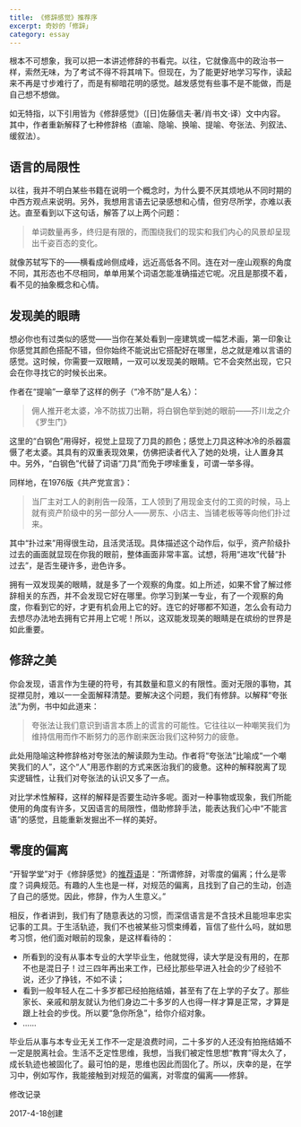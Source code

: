 ```yaml
---
title: 《修辞感觉》推荐序
excerpt: 奇妙的「修辞」
category: essay
---
```


根本不可想象，我可以把一本讲述修辞的书看完。以往，它就像高中的政治书一样，索然无味，为了考试不得不将其啃下。但现在，为了能更好地学习写作，读起来不再是寸步难行了，而是有柳暗花明的感觉。越发感觉有些事不是不能做，而是自己想不想做。

如无特指，以下引用皆为《修辞感觉》（[日]佐藤信夫·著/肖书文·译）文中内容。其中，作者重新解释了七种修辞格（直喻、隐喻、换喻、提喻、夸张法、列叙法、缓叙法）。



## 语言的局限性

以往，我并不明白某些书籍在说明一个概念时，为什么要不厌其烦地从不同时期的中西方观点来说明。另外，我想用言语去记录感想和心情，但穷尽所学，亦难以表达。直至看到以下这句话，解答了以上两个问题：

> 单词数量再多，终归是有限的，而围绕我们的现实和我们内心的风景却呈现出千姿百态的变化。

就像苏轼写下的——横看成岭侧成峰，远近高低各不同。连在对一座山观察的角度不同，其形态也不尽相同，单单用某个词语怎能准确描述它呢。况且是那摸不着，看不见的抽象概念和心情。



## 发现美的眼睛

想必你也有过类似的感觉——当你在某处看到一座建筑或一幅艺术画，第一印象让你感觉其颜色搭配不错，但你始终不能说出它搭配好在哪里，总之就是难以言语的感觉。这时候，你需要一双眼睛，一双可以发现美的眼睛。它不会突然出现，它只会在你寻找它的时候长出来。

作者在“提喻”一章举了这样的例子（“冷不防”是人名）：

> 佣人推开老太婆，冷不防拔刀出鞘，将白钢色举到她的眼前——芥川龙之介《罗生门》

这里的“白钢色”用得好，视觉上显现了刀具的颜色；感觉上刀具这种冰冷的杀器震慑了老太婆。其具有的双重表现效果，仿佛把读者代入了她的处境，让人置身其中。另外，“白钢色”代替了词语“刀具”而免于啰嗦重复，可谓一举多得。

同样地，在1976版《共产党宣言》：

> 当厂主对工人的剥削告一段落，工人领到了用现金支付的工资的时候，马上就有资产阶级中的另一部分人——房东、小店主、当铺老板等等向他们扑过来。

其中“扑过来”用得很生动，且活灵活现。具体描述这个动作后，似乎，资产阶级扑过去的画面就显现在你我的眼前，整体画面非常丰富。试想，将用“进攻”代替“扑过去”，是否生硬许多，逊色许多。

拥有一双发现美的眼睛，就是多了一个观察的角度。如上所述，如果不曾了解过修辞相关的东西，并不会发现它好在哪里。你学习到某一专业，有了一个观察的角度，你看到它的好，才更有机会用上它的好。连它的好哪都不知道，怎么会有动力去想尽办法地去拥有它并用上它呢！所以，这双能发现美的眼睛是在缤纷的世界是如此重要。



## 修辞之美

你会发现，语言作为生硬的符号，有其数量和意义的有限性。面对无限的事物，其捉襟见肘，难以一一全面解释清楚。要解决这个问题，我们有修辞。以解释“夸张法”为例，书中如此道来：

> 夸张法让我们意识到语言本质上的谎言的可能性。它往往以一种嘲笑我们为维持信用而作不断努力的恶作剧来医治我们这种努力的疲惫。

此处用隐喻这种修辞格对夸张法的解读颇为生动。作者将“夸张法”比喻成“一个嘲笑我们的人”，这个“人”用恶作剧的方式来医治我们的疲惫。这种的解释脱离了现实逻辑性，让我们对夸张法的认识又多了一点。

对比学术性解释，这样的解释是否要生动许多呢。面对一种事物或现象，我们所能使用的角度有许多，又因语言的局限性，借助修辞手法，能表达我们心中“不能言语”的感觉，且能重新发掘出不一样的美好。



## 零度的偏离

“开智学堂”对于《修辞感觉》的[推荐语](https://github.com/OpenMindClub/Share/wiki/SuggestionWriterCoursePreview)是：“所谓修辞，对零度的偏离；什么是零度？词典规范。有趣的人生也是一样，对规范的偏离，且找到了自己的生动，创造了自己的感觉。因此，修辞，作为人生意义。”

相反，作者讲到，我们有了随意表达的习惯，而深信语言是不含技术且能坦率忠实记事的工具。于生活轨迹，我们不也被某些习惯束缚着，盲信了些什么吗，就如思考习惯，他们面对眼前的现象，是这样看待的：

- 所看到的没有从事本专业的大学毕业生，他就觉得，读大学是没有用的，在那不也是混日子！过三四年再出来工作，已经比那些早进入社会的少了经验不说，还少了挣钱，不如不读；
- 看到一般年轻人在二十多岁都已经拍拖结婚，甚至有了在上学的子女了。那些家长、亲戚和朋友就认为他们身边二十多岁的人也得一样才算是正常，才算是跟上社会的步伐。所以要“急你所急”，给你介绍对象。
- ......

毕业后从事与本专业无关工作不一定是浪费时间，二十多岁的人还没有拍拖结婚不一定是脱离社会。生活不乏定性思维，我想，当我们被定性思想“教育”得太久了，成长轨迹也被固化了。最可怕的是，思维也因此而固化了。所以，庆幸的是，在学习中，例如写作，我能接触到对规范的偏离，对零度的偏离——修辞。



修改记录

2017-4-18创建